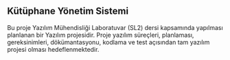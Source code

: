 ## Kütüphane Yönetim Sistemi 

Bu proje Yazılım Mühendisliği Laboratuvar (SL2) dersi kapsamında yapılması planlanan bir Yazılım projesidir. 
Proje yazılım süreçleri, planlaması, gereksinimleri,  dökümantasyonu, kodlama ve test açısından tam yazılım projesi olması hedeflenmektedir.

